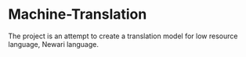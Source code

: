 # Machine-Translation

The project is an attempt to create a translation model for low resource language, Newari language. 
